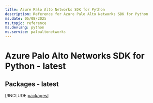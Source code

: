 ```yaml
---
title: Azure Palo Alto Networks SDK for Python
description: Reference for Azure Palo Alto Networks SDK for Python
ms.date: 05/08/2025
ms.topic: reference
ms.devlang: python
ms.service: paloaltonetworks
---
```

# Azure Palo Alto Networks SDK for Python - latest
## Packages - latest
[!INCLUDE [packages](palo-alto-networks-index.md)]